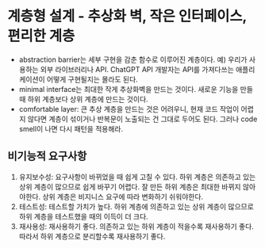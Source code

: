 # 계층형 설계 - 추상화 벽, 작은 인터페이스, 편리한 계층

- abstraction barrier는 세부 구현을 감춘 함수로 이루어진 계층이다. 예) 우리가 사용하는 외부 라이브러리나 API. ChatGPT API 개발자는 API를 가져다쓰는 애플리케이션이 어떻게 구현될지는 몰라도 된다.
- minimal interface는 최대한 작게 추상화벽을 만드는 것이다. 새로운 기능을 만들 때 하위 계층보다 상위 계층에 만드는 것이다.
- comfortable layer: 큰 추상 계층을 만드는 것은 어려우니, 현재 코드 작업이 어렵지 않다면 계층이 섞이거나 반복문이 노출되는 건 그대로 두어도 된다. 그러나 code smell이 나면 다시 패턴을 적용해라.

## 비기능적 요구사항

1. 유지보수성: 요구사항이 바뀌었을 때 쉽게 고칠 수 있다. 하위 계층은 의존하고 있는 상위 계층이 많으므로 쉽게 바꾸기 어렵다. 잘 만든 하위 계층은 최대한 바뀌지 않아야한다. 상위 계층은 비지니스 요구에 따라 변화하기 쉬워야한다.
2. 테스트성: 테스트할 가치가 높다. 하위 계층에 의존하고 있는 상위 계층이 많으므로 하위 계층을 테스트했을 때의 이득이 더 크다.
3. 재사용성: 재사용하기 좋다. 의존하고 있는 하위 계층이 적을수록 재사용하기 좋다. 따라서 하위 계층으로 분리할수록 재사용하기 좋다.